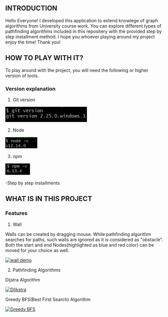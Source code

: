 ##      INTRODUCTION
Hello Everyone!
I developed this application to extend knowlege of graph algorithms from University course work.
You can explore different types of pathfinding algorithms included in this repositery with the provided step by step installment method.
I hope you whoever playing around my project enjoy the time!
Thank you!

##      HOW TO PLAY WITH IT?
To play around with the project, you will need the following or higher version of tools.
###     Version explanation
1. Git version

![alt tag](src/img/git_img.png)

2. Node

![alt tag](src/img/node_img.png)
        
3. npm

![alt tag](src/img/npm_img.png)

-Step by step installments

##      WHAT IS IN THIS PROJECT
###     Features
1. Wall

Walls can be created by dragging mouse. While pathfinding algorithm searches for paths, such walls are
ignored as it is considered as "obstacle".
Both the start and end Nodes(highlighted as blue and red color) can be moved for your choice as well.

[![wall demo](http://img.youtube.com/vi/TfqNCFSJGDI/0.jpg)](http://www.youtube.com/watch?v=TfqNCFSJGDI "wall")

2. Pathfinding Algorithms

Dijstra Algorithm


[![DIjkstra](http://img.youtube.com/vi/dvPLh9AHf6Q/0.jpg)](http://www.youtube.com/watch?v=dvPLh9AHf6Q "DIjkstra")

Greedy BFS(Best First Search) Algorithm

[![Greedy BFS](http://img.youtube.com/vi/Ytwo5ORxm2Q/0.jpg)](http://www.youtube.com/watch?v=Ytwo5ORxm2Q "Greedy BFS")
